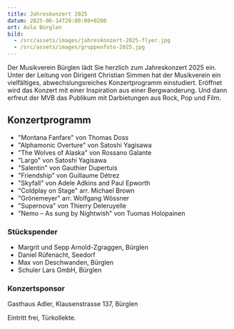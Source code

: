 ```yaml
---
title: Jahreskonzert 2025
datum: 2025-06-14T20:00:00+0200
ort: Aula Bürglen
bild:
  - /src/assets/images/jahreskonzert-2025-flyer.jpg
  - /src/assets/images/gruppenfoto-2025.jpg
---
```


Der Musikverein Bürglen lädt Sie herzlich zum Jahreskonzert 2025 ein.
Unter der Leitung von Dirigent Christian Simmen hat der Musikverein ein vielfältiges, abwechslungsreiches Konzertprogramm einstudiert.
Eröffnet wird das Konzert mit einer Inspiration aus einer Bergwanderung.
Und dann erfreut der MVB das Publikum mit Darbietungen aus Rock, Pop und Film.

## Konzertprogramm

- "Montana Fanfare" von Thomas Doss
- "Alphamonic Overture" von Satoshi Yagisawa
- "The Wolves of Alaska" von Rossano Galante
- "Largo" von Satoshi Yagisawa
- "Salentin" von Gauthier Dupertuis
- "Friendship" von Guillaume Détrez
- "Skyfall" von Adele Adkins and Paul Epworth
- "Coldplay on Stage" arr. Michael Brown
- "Grönemeyer" arr. Wolfgang Wössner
- "Supernova" von Thierry Deleruyelle
- "Nemo – As sung by Nightwish" von Tuomas Holopainen

### Stückspender

- Margrit und Sepp Arnold-Zgraggen, Bürglen
- Daniel Rüfenacht, Seedorf
- Max von Deschwanden, Bürglen
- Schuler Lars GmbH, Bürglen

### Konzertsponsor

Gasthaus Adler, Klausenstrasse 137, Bürglen

Eintritt frei, Türkollekte.
